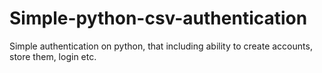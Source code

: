 # Simple-python-csv-authentication
Simple authentication on python, that including ability to create accounts, store them, login etc. 
